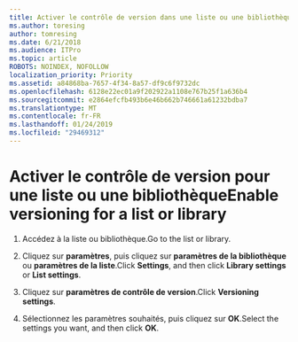 ```yaml
---
title: Activer le contrôle de version dans une liste ou une bibliothèque
ms.author: toresing
author: tomresing
ms.date: 6/21/2018
ms.audience: ITPro
ms.topic: article
ROBOTS: NOINDEX, NOFOLLOW
localization_priority: Priority
ms.assetid: a84868ba-7657-4f34-8a57-df9c6f9732dc
ms.openlocfilehash: 6128e22ec01a9f202922a1108e767b25f1a636b4
ms.sourcegitcommit: e2864efcfb493b6e46b662b746661a61232bdba7
ms.translationtype: MT
ms.contentlocale: fr-FR
ms.lasthandoff: 01/24/2019
ms.locfileid: "29469312"
---
```

# <a name="enable-versioning-for-a-list-or-library"></a><span data-ttu-id="1529e-102">Activer le contrôle de version pour une liste ou une bibliothèque</span><span class="sxs-lookup"><span data-stu-id="1529e-102">Enable versioning for a list or library</span></span>

1. <span data-ttu-id="1529e-103">Accédez à la liste ou bibliothèque.</span><span class="sxs-lookup"><span data-stu-id="1529e-103">Go to the list or library.</span></span>
    
2. <span data-ttu-id="1529e-104">Cliquez sur **paramètres**, puis cliquez sur **paramètres de la bibliothèque** ou **paramètres de la liste**.</span><span class="sxs-lookup"><span data-stu-id="1529e-104">Click **Settings**, and then click **Library settings** or **List settings**.</span></span>
    
3. <span data-ttu-id="1529e-105">Cliquez sur **paramètres de contrôle de version**.</span><span class="sxs-lookup"><span data-stu-id="1529e-105">Click **Versioning settings**.</span></span>
    
4. <span data-ttu-id="1529e-106">Sélectionnez les paramètres souhaités, puis cliquez sur **OK**.</span><span class="sxs-lookup"><span data-stu-id="1529e-106">Select the settings you want, and then click **OK**.</span></span>
    

